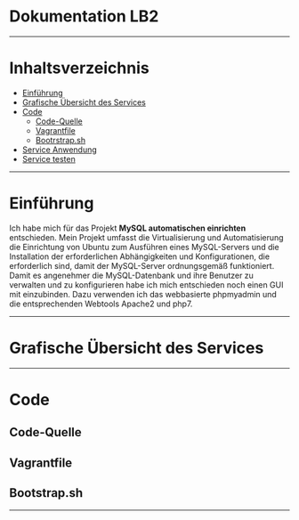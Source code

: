 # **Dokumentation LB2**

---

# Inhaltsverzeichnis

- [Einführung](#einfuehrung)
- [Grafische Übersicht des Services](#grafischeuebersichtdesservices)
- [Code](#code)
	- [Code-Quelle](#code-quelle)
	- [Vagrantfile](#vagrantfile)
	- [Bootrstrap.sh](#bootrstrap.sh)
- [Service Anwendung](#serviceAnwendung)
- [Service testen](#servicetesten)

---

# Einführung

Ich habe mich für das Projekt **MySQL automatischen einrichten** entschieden.
Mein Projekt umfasst die Virtualisierung und Automatisierung die Einrichtung von Ubuntu zum 
Ausführen eines MySQL-Servers und die Installation der erforderlichen Abhängigkeiten und 
Konfigurationen, die erforderlich sind, damit der MySQL-Server ordnungsgemäß funktioniert.
Damit es angenehmer die MySQL-Datenbank und ihre Benutzer zu verwalten und zu konfigurieren
habe ich mich entschieden noch einen GUI mit einzubinden. Dazu verwenden ich das webbasierte 
phpmyadmin und die entsprechenden Webtools Apache2 und php7.

---

# Grafische Übersicht des Services

---

# Code

## Code-Quelle

## Vagrantfile

## Bootstrap.sh

---


